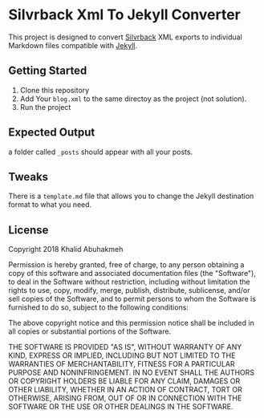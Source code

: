 # Silvrback Xml To Jekyll Converter

This project is designed to convert [Silvrback](https://silvrback.com) XML exports to individual Markdown files compatible with [Jekyll](https://jekyllrb.com/).

## Getting Started

1. Clone this repository
2. Add Your `blog.xml` to the same directoy as the project (not solution).
3. Run the project

## Expected Output

a folder called `_posts` should appear with all your posts.

## Tweaks

There is a `template.md` file that allows you to change the Jekyll destination format to what you need. 

## License

Copyright 2018 Khalid Abuhakmeh

Permission is hereby granted, free of charge, to any person obtaining a copy of this software and associated documentation files (the "Software"), to deal in the Software without restriction, including without limitation the rights to use, copy, modify, merge, publish, distribute, sublicense, and/or sell copies of the Software, and to permit persons to whom the Software is furnished to do so, subject to the following conditions:

The above copyright notice and this permission notice shall be included in all copies or substantial portions of the Software.

THE SOFTWARE IS PROVIDED "AS IS", WITHOUT WARRANTY OF ANY KIND, EXPRESS OR IMPLIED, INCLUDING BUT NOT LIMITED TO THE WARRANTIES OF MERCHANTABILITY, FITNESS FOR A PARTICULAR PURPOSE AND NONINFRINGEMENT. IN NO EVENT SHALL THE AUTHORS OR COPYRIGHT HOLDERS BE LIABLE FOR ANY CLAIM, DAMAGES OR OTHER LIABILITY, WHETHER IN AN ACTION OF CONTRACT, TORT OR OTHERWISE, ARISING FROM, OUT OF OR IN CONNECTION WITH THE SOFTWARE OR THE USE OR OTHER DEALINGS IN THE SOFTWARE.